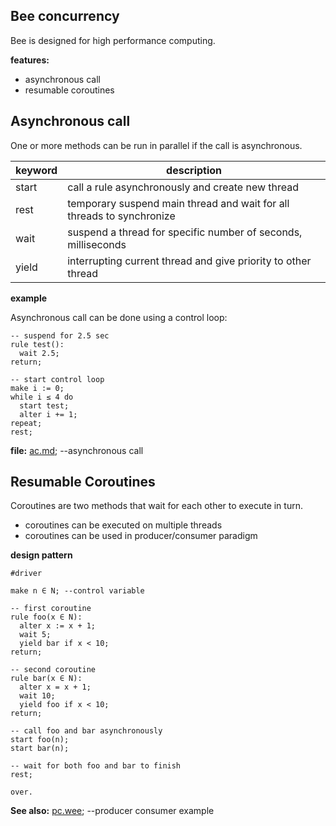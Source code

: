 ## Bee concurrency

Bee is designed for high performance computing.

**features:**

* asynchronous call
* resumable coroutines 

## Asynchronous call

One or more methods can be run in parallel if the call is asynchronous.

keyword | description
--------|----------------------------------------------------------------------
start   | call a rule asynchronously and create new thread
rest    | temporary suspend main thread and wait for all threads to synchronize
wait    | suspend a thread for specific number of seconds, milliseconds
yield   | interrupting current thread and give priority to other thread

**example**

Asynchronous call can be done using a control loop:

```
-- suspend for 2.5 sec
rule test():
  wait 2.5;
return;

-- start control loop
make i := 0; 
while i ≤ 4 do
  start test;
  alter i += 1;
repeat;
rest;
```

**file:** [ac.md](demo/ac.md);   --asynchronous call

## Resumable Coroutines 

Coroutines are two methods that wait for each other to execute in turn.

* coroutines can be executed on multiple threads
* coroutines can be used in producer/consumer paradigm

**design pattern**

```
#driver

make n ∈ N; --control variable

-- first coroutine
rule foo(x ∈ N):
  alter x := x + 1;
  wait 5;
  yield bar if x < 10;
return;

-- second coroutine
rule bar(x ∈ N):
  alter x = x + 1;
  wait 10;
  yield foo if x < 10;
return;

-- call foo and bar asynchronously
start foo(n);
start bar(n);

-- wait for both foo and bar to finish
rest;

over.
``` 

**See also:** [pc.wee](../demo/pc.wee);   --producer consumer example
